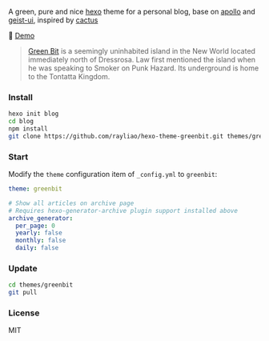 A green, pure and nice [hexo](https://www.hexo.io) theme for a personal blog, base on [apollo](https://github.com/pinggod/hexo-theme-apollo) and [geist-ui](https://github.com/geist-org/geist-ui), inspired by [cactus](https://github.com/probberechts/hexo-theme-cactus)

🌱 [Demo](https://www.rayliao.com/hexo-theme-greenbit/)

> [Green Bit](https://onepiece.fandom.com/wiki/Green_Bit) is a seemingly uninhabited island in the New World located immediately north of Dressrosa. Law first mentioned the island when he was speaking to Smoker on Punk Hazard. Its underground is home to the Tontatta Kingdom.

### Install

```bash
hexo init blog
cd blog
npm install
git clone https://github.com/rayliao/hexo-theme-greenbit.git themes/greenbit
```

### Start

Modify the `theme` configuration item of `_config.yml` to `greenbit`:

```yaml
theme: greenbit

# Show all articles on archive page
# Requires hexo-generator-archive plugin support installed above
archive_generator:
  per_page: 0
  yearly: false
  monthly: false
  daily: false
```

### Update

```bash
cd themes/greenbit
git pull
```

### License

MIT
